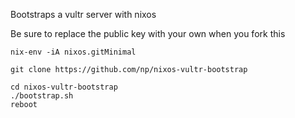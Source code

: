 Bootstraps a vultr server with nixos

Be sure to replace the public key with your own when you fork this


```
nix-env -iA nixos.gitMinimal

git clone https://github.com/np/nixos-vultr-bootstrap

cd nixos-vultr-bootstrap
./bootstrap.sh
reboot
```
